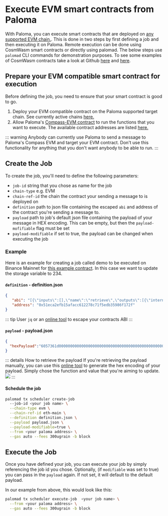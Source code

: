 # Execute EVM smart contracts from Paloma
With Paloma, you can execute smart contracts that are deployed on [any supported EVM chain.](../../resources/networks). This is done in two steps by first defining a job and then executing it on Paloma. Remote execution can be done using CosmWasm smart contracts or directly using palomad. The below steps use `palomad` CLI commands for demonstration purposes. To see some examples of CosmWasm contracts take a look at Github [here](https://github.com/palomachain/cross-chain-amm-cosmwasm/blob/main/src/contract.rs) and [here](https://github.com/palomachain/paloma-rs/tree/main/egg).

## Prepare your EVM compatible smart contract for execution 
Before defining the job, you need to ensure that your smart contract is good to go. 

1. Deploy your EVM compatible contract on the Paloma supported target chain. See currently active chains [here.](../../resources/networks)
2. Allow Paloma's [Compass-EVM contract](../../resources/networks) to run the functions that you want to execute. The available contract addresses are listed [here.](../../resources/networks)

::: warning
Anybody can currently use Paloma to send a message to Paloma's Compass EVM and target your EVM contract. Don't use this functionality for anything that you don't want anybody to be able to run.
:::

## Create the Job

To create the job, you'll need to define the following parameters: 
- `job-id` string that you chose as name for the job
- `chain-type` e.g. EVM
- `chain-ref-id` the chain the contract your sending a message to is deployed on
- `definition` path to json file containing the escaped `abi` and address of the contract you're sending a message to.
- `payload` path to job's default json file containing the payload of your message in HEX encoding. This can be empty, but then the `payload-mofifiable` flag must be set
- `payload-modifiable` if set to true, the payload can be changed when executing the job

### Example
Here is an example for creating a job called demo to be executed on Binance Mainnet for [this example contract](). In this case we want to update the storage variable to 234.

#### `definition` - definition.json
```json
{
   "abi": "[{\"inputs\":[],\"name\":\"retrieve\",\"outputs\":[{\"internalType\":\"uint256\",\"name\":\"\",\"type\":\"uint256\"}],\"stateMutability\":\"view\",\"type\":\"function\"},{\"inputs\":[{\"internalType\":\"uint256\",\"name\":\"num\",\"type\":\"uint256\"}],\"name\":\"store\",\"outputs\":[],\"stateMutability\":\"nonpayable\",\"type\":\"function\"}]",
   "address": "0x51eca2efb15afacc612278c71f5edb35986f172f"
}
```
::: tip
User `jq` or an [online tool](https://www.freeformatter.com/json-escape.html) to escape your contracts ABI
:::

#### `payload` - payload.json
```json
{
  "hexPayload":"6057361d00000000000000000000000000000000000000000000000000000000000000ea"
}
```
::: details How to retrieve the payload
If you're retrieving the payload manually, you can use this [online tool](https://abi.hashex.org/) to generate the hex encoding of your payload. Simply chose the function and value that you're aiming to update. 
<img src="../../images/hex_payload.png">
:::

#### Schedule the job
```bash
palomad tx scheduler create-job 
  --job-id <your job name> \
  --chain-type evm \
  --chain-ref-id eth-main \
  --definition definition.json \
  --payload payload.json \
  --payload-modifiable=true \
  --from <your paloma address> \
  --gas auto --fees 300ugrain -b block
```


## Execute the Job
Once you have defined your job, you can execute your job by simply referencing the job id you chose. Optionally, (if `modifiable` was set to true) you can pass in the `payload` again. If not set, it will default to the default payload.

In our example from above, this would look like this:

```sh 
palomad tx scheduler execute-job  <your job name> \
  --from <your paloma address> \
  --gas auto --fees 300ugrain -b block
```

